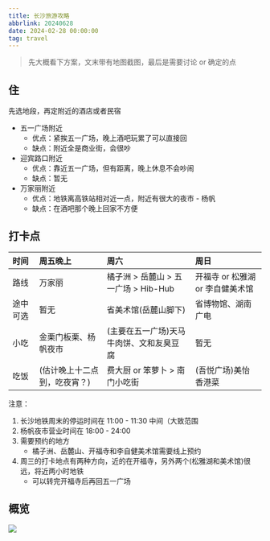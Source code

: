 ```yaml
---
title: 长沙旅游攻略
abbrlink: 20240628
date: 2024-02-28 00:00:00
tag: travel
---
```


> 先大概看下方案，文末带有地图截图，最后是需要讨论 or 确定的点

## 住

先选地段，再定附近的酒店或者民宿

- 五一广场附近
  - 优点：紧挨五一广场，晚上酒吧玩累了可以直接回
  - 缺点：附近全是商业街，会很吵
- 迎宾路口附近
  - 优点：靠近五一广场，但有距离，晚上休息不会吵闹
  - 缺点：暂无
- 万家丽附近
  - 优点：地铁离高铁站相对近一点，附近有很大的夜市 - 杨帆
  - 缺点：在酒吧那个晚上回家不方便

## 打卡点

| 时间     | 周五晚上                     | 周六                                     | 周日                             |
| :------- | :--------------------------- | :--------------------------------------- | :------------------------------- |
| 路线     | 万家丽                       | 橘子洲 > 岳麓山 > 五一广场 > Hib-Hub     | 开福寺 or 松雅湖 or 李自健美术馆 |
| 途中可选 | 暂无                         | 省美术馆(岳麓山脚下)                     | 省博物馆、湖南广电               |
| 小吃     | 金栗门板栗、杨帆夜市         | (主要在五一广场)天马牛肉饼、文和友臭豆腐 | 暂无                             |
| 吃饭     | (估计晚上十二点到，吃夜宵？) | 费大厨 or 笨萝卜 > 南门小吃街            | (吾悦广场)美怡香港菜             |

注意：

1. 长沙地铁周末的停运时间在 11:00 - 11:30 中间（大致范围
2. 杨帆夜市营业时间在 18:00 - 24:00
3. 需要预约的地方
   - 橘子洲、岳麓山、开福寺和李自健美术馆需要线上预约
4. 周三的打卡地点有两种方向，近的在开福寺，另外两个(松雅湖和美术馆)很远，将近两小时地铁
   - 可以转完开福寺后再回五一广场

## 概览

![](https://cdn.jsdelivr.net/gh/jiechen257/personal-gallery@main/img/202402271426089.png)

